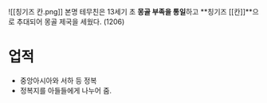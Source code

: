 ![[칭기즈 칸.png]]
본명 테무친은 13세기 초 **몽골 부족을 통일**하고 **칭기즈 [[칸]]**으로 추대되어 몽골 제국을 세웠다. (1206)
# 업적
* 중앙아시아와 서하 등 정복
* 정복지를 아들들에게 나누어 줌.